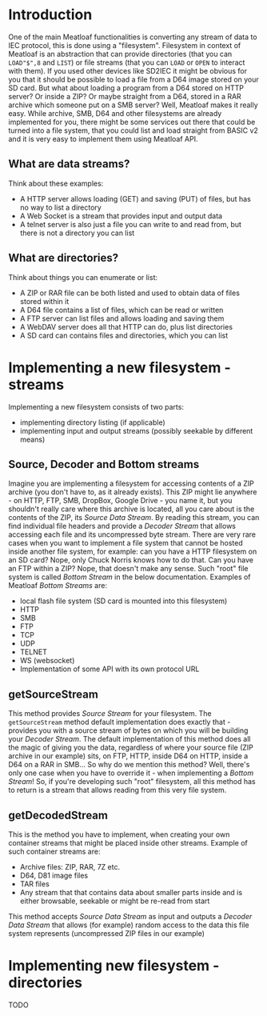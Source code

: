 # Introduction
One of the main Meatloaf functionalities is converting any stream of data to IEC protocol, this is done using a "filesystem". Filesystem in context of Meatloaf is an abstraction that can provide directories (that you can `LOAD"$",8` and `LIST`) or file streams (that you can `LOAD` or `OPEN` to interact with them).
If you used other devices like SD2IEC it might be obvious for you that it should be possible to load a file from a D64 image stored on your SD card. But what about loading a program from a D64 stored on HTTP server? Or inside a ZIP? Or maybe straight from a D64, stored in a RAR archive which someone put on a SMB server? Well, Meatloaf makes it really easy. While archive, SMB, D64 and other filesystems are already implemented for you, there might be some services out there that could be turned into a file system, that you could list and load straight from BASIC v2 and it is very easy to implement them using Meatloaf API.
## What are data streams?
Think about these examples:
- A HTTP server allows loading (GET) and saving (PUT) of files, but has no way to list a directory
- A Web Socket is a stream that provides input and output data
- A telnet server is also just a file you can write to and read from, but there is not a directory you can list
## What are directories?
Think about things you can enumerate or list:
- A ZIP or RAR file can be both listed and used to obtain data of files stored within it
- A D64 file contains a list of files, which can be read or written
- A FTP server can list files and allows loading and saving them
- A WebDAV server does all that HTTP can do, plus list directories
- A SD card can contains files and directories, which you can list
# Implementing a new filesystem - streams
Implementing a new filesystem consists of two parts:
- implementing directory listing (if applicable)
- implementing input and output streams (possibly seekable by different means)
## Source, Decoder and Bottom streams
Imagine you are implementing a filesystem for accessing contents of a ZIP archive (you don't have to, as it already exists). This ZIP might lie anywhere - on HTTP, FTP, SMB, DropBox, Google Drive - you name it, but you shouldn't really care where this archive is located, all you care about is the contents of the ZIP, its _Source Data Stream_. By reading this stream, you can find individual file headers and provide a _Decoder Stream_ that allows accessing each file and its uncompressed byte stream. There are very rare cases when you want to implement a file system that cannot be hosted inside another file system, for example: can you have a HTTP filesystem on an SD card? Nope, only Chuck Norris knows how to do that. Can you have an FTP within a ZIP? Nope, that doesn't make any sense. Such "root" file system is called _Bottom Stream_ in the below documentation.
Examples of Meatloaf _Bottom Streams_ are:
- local flash file system (SD card is mounted into this filesystem)
- HTTP
- SMB
- FTP
- TCP
- UDP
- TELNET
- WS (websocket)
- Implementation of some API with its own protocol URL

## getSourceStream
This method provides _Source Stream_ for your filesystem. The `getSourceStream` method default implementation does exactly that - provides you with a source stream of bytes on which you will be building your _Decoder Stream_. The default implementation of this method does all the magic of giving you the data, regardless of where your source file (ZIP archive in our example) sits, on FTP, HTTP, inside D64 on HTTP, inside a D64 on a RAR in SMB...
So why do we mention this method? Well, there's only one case when you have to override it - when implementing a _Bottom Stream_! So, if you're developing such "root" filesystem, all this method has to return is a stream that allows reading from this very file system. 
## getDecodedStream
This is the method you have to implement, when creating your own container streams that might be placed inside other streams. Example of such container streams are:
- Archive files: ZIP, RAR, 7Z etc.
- D64, D81 image files
- TAR files
- Any stream that that contains data about smaller parts inside and is either browsable, seekable or might be re-read from start

This method accepts _Source Data Stream_ as input and outputs a _Decoder Data Stream_ that allows (for example) random access to the data this file system represents (uncompressed ZIP files in our example)
# Implementing new filesystem - directories
TODO
